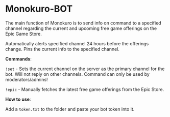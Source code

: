# Monokuro-BOT
The main function of Monokuro is to send info on command to a specified channel regarding the current and upcoming free game offerings on the Epic Game Store.

Automatically alerts specified channel 24 hours before the offerings change. Pins the current info to the specified channel.

**Commands**:

`!set` - Sets the current channel on the server as the primary channel for the bot. Will not reply on other channels. Command can only be used by moderators/admins!

`!epic` - Manually fetches the latest free game offerings from the Epic Store.

**How to use**:

Add a `token.txt` to the folder and paste your bot token into it.
